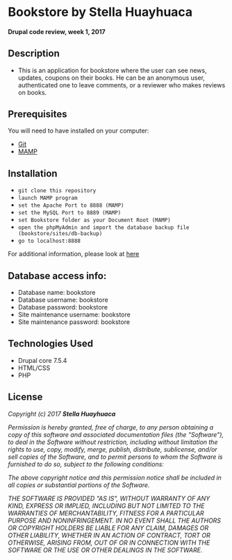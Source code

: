 # Bookstore by Stella Huayhuaca

#### Drupal code review, week 1, 2017

## Description
* This is an application for bookstore where the user can see news, updates, coupons on their books. He can be an anonymous user, authenticated one to leave comments, or a reviewer who makes reviews on books.

## Prerequisites
You will need to have installed on your computer:

* [Git](https://git-scm.com/)
* [MAMP](https://www.mamp.info/en/)


## Installation
* `git clone this repository`
* `launch MAMP program`
* `set the Apache Port to 8888 (MAMP)`
* `set the MySQL Port to 8889 (MAMP)`
* `set Bookstore folder as your Document Root (MAMP)`
* `open the phpMyAdmin and import the database backup file (bookstore/sites/db-backup)`
* `go to localhost:8888`

For additional information, please look at [here](https://www.learnhowtoprogram.com/drupal/site-building-with-the-drupal-interface/drupal-local-development-workflow)

## Database access info:
* Database name: bookstore
* Database username: bookstore
* Database password: bookstore
* Site maintenance username: bookstore
* Site maintenance password: bookstore

## Technologies Used
  * Drupal core 7.5.4
  * HTML/CSS
  * PHP

## License
  _Copyright (c) 2017 **Stella Huayhuaca**_

  _Permission is hereby granted, free of charge, to any person obtaining a copy
  of this software and associated documentation files (the "Software"), to deal
  in the Software without restriction, including without limitation the rights
  to use, copy, modify, merge, publish, distribute, sublicense, and/or sell
  copies of the Software, and to permit persons to whom the Software is
  furnished to do so, subject to the following conditions:_

  _The above copyright notice and this permission notice shall be included in all
  copies or substantial portions of the Software._

  _THE SOFTWARE IS PROVIDED "AS IS", WITHOUT WARRANTY OF ANY KIND, EXPRESS OR
  IMPLIED, INCLUDING BUT NOT LIMITED TO THE WARRANTIES OF MERCHANTABILITY,
  FITNESS FOR A PARTICULAR PURPOSE AND NONINFRINGEMENT. IN NO EVENT SHALL THE
  AUTHORS OR COPYRIGHT HOLDERS BE LIABLE FOR ANY CLAIM, DAMAGES OR OTHER
  LIABILITY, WHETHER IN AN ACTION OF CONTRACT, TORT OR OTHERWISE, ARISING FROM,
  OUT OF OR IN CONNECTION WITH THE SOFTWARE OR THE USE OR OTHER DEALINGS IN THE
  SOFTWARE._
